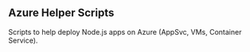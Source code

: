 ## Azure Helper Scripts

Scripts to help deploy Node.js apps on Azure (AppSvc, VMs, Container Service).

